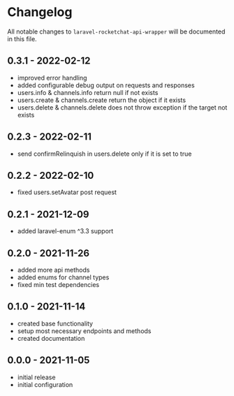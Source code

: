# Changelog

All notable changes to `laravel-rocketchat-api-wrapper` will be documented in this file.

## 0.3.1 - 2022-02-12
- improved error handling
- added configurable debug output on requests and responses
- users.info & channels.info return null if not exists
- users.create & channels.create return the object if it exists
- users.delete & channels.delete does not throw exception if the target not exists

## 0.2.3 - 2022-02-11
- send confirmRelinquish in users.delete only if it is set to true

## 0.2.2 - 2022-02-10
- fixed users.setAvatar post request

## 0.2.1 - 2021-12-09
- added laravel-enum ^3.3 support

## 0.2.0 - 2021-11-26
- added more api methods
- added enums for channel types
- fixed min test dependencies

## 0.1.0 - 2021-11-14
- created base functionality
- setup most necessary endpoints and methods
- created documentation

## 0.0.0 - 2021-11-05
- initial release
- initial configuration
